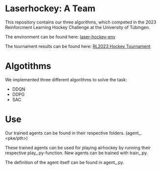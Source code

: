 # Laserhockey: A Team

This repository contains our three algorithms, which competed in the 2023 Reinforcment Learning Hockey Challenge
at the University of Tübingen.

The environment can be found here: [laser-hockey-env](https://github.com/martius-lab/laser-hockey-env)

The tournament results can be found here: [RL2023 Hockey Tournament](http://al-hockey.is.tuebingen.mpg.de)

# Algotithms

We implemented three different algorithms to solve the task:

- DDQN
- DDPG
- SAC

# Use 

Our trained agents can be found in their respective folders. (agent_<algorithm>.<pke/pth>) 

These trained agents can be used for playing airhockey by running their respective play_<algotithm>.py-function.
New agents can be trained with train_<algotithm>.py.

The definition of the agent itself can be found in agent_<algorithm>.py.
